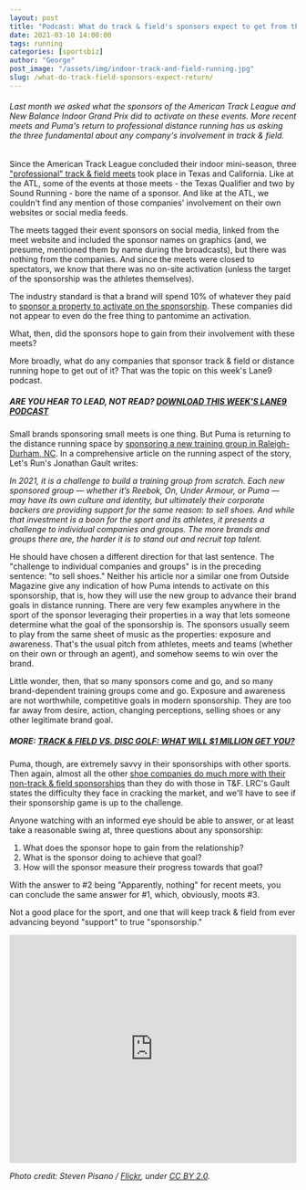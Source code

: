 ```yaml
---
layout: post
title: "Podcast: What do track & field's sponsors expect to get from the sport?"
date: 2021-03-10 14:00:00
tags: running
categories: [sportsbiz]
author: "George"
post_image: "/assets/img/indoor-track-and-field-running.jpg"
slug: /what-do-track-field-sponsors-expect-return/
---
```

<h6>Last month we asked what the sponsors of the American Track League and New Balance Indoor Grand Prix did to activate on these events. More recent meets and Puma's return to professional distance running has us asking the three fundamental about any company's involvement in track & field.</h6>

Since the American Track League concluded their indoor mini-season, three ["professional" track & field meets](https://nalathletics.com/blog/2021/02/22/four-questions-american-track-league-nbigp) took place in Texas and California. Like at the ATL, some of the events at those meets - the Texas Qualifier and two by Sound Running - bore the name of a sponsor. And like at the ATL, we couldn't find any mention of those companies' involvement on their own websites or social media feeds. 

The meets tagged their event sponsors on social media, linked from the meet website and included the sponsor names on graphics (and, we presume, mentioned them by name during the broadcasts), but there was nothing from the companies. And since the meets were closed to spectators, we know that there was no on-site activation (unless the target of the sponsorship was the athletes themselves). 

The industry standard is that a brand will spend 10% of whatever they paid to [sponsor a property to activate on the sponsorship](https://powersponsorship.com/introducing-last-generation-sponsorship-redux/). These companies did not appear to even do the free thing to pantomime an activation.  

What, then, did the sponsors hope to gain from their involvement with these meets?

More broadly, what do any companies that sponsor track & field or distance running hope to get out of it? That was the topic on this week's Lane9 podcast.

##### ARE YOU HEAR TO LEAD, NOT READ? [DOWNLOAD THIS WEEK'S LANE9 PODCAST](https://podcasts.apple.com/us/podcast/lane9-athletics-beyond-the-sport/id1198173010)

Small brands sponsoring small meets is one thing. But Puma is returning to the distance running space by [sponsoring a new training group in Raleigh-Durham, NC](https://www.letsrun.com/news/2021/03/puma-jumps-back-into-distance-running-with-north-carolina-based-pro-group-led-by-alistair-cragg/). In a comprehensive article on the running aspect of the story, Let's Run's Jonathan Gault writes:

<em>In 2021, it is a challenge to build a training group from scratch. Each new sponsored group — whether it’s Reebok, On, Under Armour, or Puma — may have its own culture and identity, but ultimately their corporate backers are providing support for the same reason: to sell shoes. And while that investment is a boon for the sport and its athletes, it presents a challenge to individual companies and groups. The more brands and groups there are, the harder it is to stand out and recruit top talent.</em>

He should have chosen a different direction for that last sentence. The "challenge to individual companies and groups" is in the preceding sentence: "to sell shoes." Neither his article nor a similar one from Outside Magazine give any indication of how Puma intends to activate on this sponsorship, that is, how they will use the new group to advance their brand goals in distance running. There are very few examples anywhere in the sport of the sponsor leveraging their properties in a way that lets someone determine what the goal of the sponsorship is. The sponsors usually seem to play from the same sheet of music as the properties: exposure and awareness. That's the usual pitch from athletes, meets and teams (whether on their own or through an agent), and somehow seems to win over the brand.

Little wonder, then, that so many sponsors come and go, and so many brand-dependent training groups come and go. Exposure and awareness are not worthwhile, competitive goals in modern sponsorship. They are too far away from desire, action, changing perceptions, selling shoes or any other legitimate brand goal.

##### MORE: [TRACK & FIELD VS. DISC GOLF: WHAT WILL $1 MILLION GET YOU?](https://nalathletics.com/blog/2021/03/03/track-field-vs-disc-golf)

Puma, though, are extremely savvy in their sponsorships with other sports. Then again, almost all the other [shoe companies do much more with their non-track & field sponsorships](https://nalathletics.com/blog/2020/09/21/retiring-nike-exec-career-explains-track-and-field) than they do with those in T&F. LRC's Gault states the difficulty they face in cracking the market, and we'll have to see if their sponsorship game is up to the challenge. 

Anyone watching with an informed eye should be able to answer, or at least take a reasonable swing at, three questions about any sponsorship:
1. What does the sponsor hope to gain from the relationship?
2. What is the sponsor doing to achieve that goal?
3. How will the sponsor measure their progress towards that goal?

With the answer to #2 being "Apparently, nothing" for recent meets, you can conclude the same answer for #1, which, obviously, moots #3.

Not a good place for the sport, and one that will keep track & field from ever advancing beyond "support" to true "sponsorship."

<iframe src="https://widget.spreaker.com/player?episode_id=43827740&theme=light&autoplay=false&playlist=false&cover_image_url=https%3A%2F%2Fd3wo5wojvuv7l.cloudfront.net%2Fimages.spreaker.com%2Foriginal%2Feef8ff6dd2977b5a2dd845b9257ecf43.jpg" width="100%" height="400px" frameborder="0"></iframe>

<em>Photo credit: Steven Pisano / [Flickr](https://flic.kr/p/qLbXiZ), under [CC BY 2.0](https://creativecommons.org/licenses/by/2.0/).</em>
 
